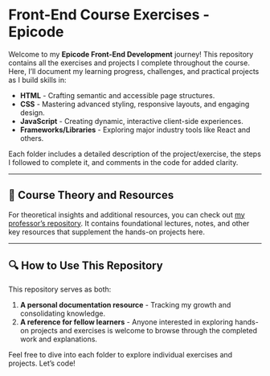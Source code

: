 # Front-End Course Exercises - Epicode

Welcome to my **Epicode Front-End Development** journey! This repository contains all the exercises and projects I complete throughout the course. Here, I’ll document my learning progress, challenges, and practical projects as I build skills in:

- **HTML** - Crafting semantic and accessible page structures.
- **CSS** - Mastering advanced styling, responsive layouts, and engaging design.
- **JavaScript** - Creating dynamic, interactive client-side experiences.
- **Frameworks/Libraries** - Exploring major industry tools like React and others.

Each folder includes a detailed description of the project/exercise, the steps I followed to complete it, and comments in the code for added clarity.

---

## 📘 Course Theory and Resources
For theoretical insights and additional resources, you can check out [my professor’s repository](https://github.com/dadegi/U1-S1-L1). It contains foundational lectures, notes, and other key resources that supplement the hands-on projects here.

---

## 🔍 How to Use This Repository
This repository serves as both:

1. **A personal documentation resource** - Tracking my growth and consolidating knowledge.
2. **A reference for fellow learners** - Anyone interested in exploring hands-on projects and exercises is welcome to browse through the completed work and explanations.

Feel free to dive into each folder to explore individual exercises and projects. Let’s code!

